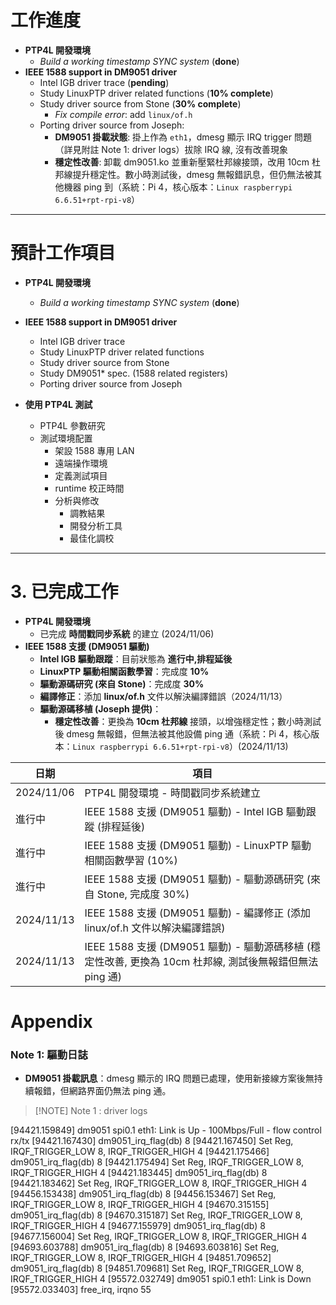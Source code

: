 # 工作進度

- **PTP4L 開發環境**
    - _Build a working timestamp SYNC system_ (**done**)
- **IEEE 1588 support in DM9051 driver**
    - Intel IGB driver trace (**pending**)
    - Study LinuxPTP driver related functions (**10% complete**)
    - Study driver source from Stone (**30% complete**)
        - _Fix compile error_: add `linux/of.h`
    - Porting driver source from Joseph:
        - **DM9051 掛載狀態**: 掛上作為 `eth1`，dmesg 顯示 IRQ trigger 問題（詳見附註 Note 1: driver logs）拔除 IRQ 線, 沒有改善現象
        - **穩定性改善**: 卸載 dm9051.ko 並重新壓緊杜邦線接頭，改用 10cm 杜邦線提升穩定性。數小時測試後，dmesg 無報錯訊息，但仍無法被其他機器 ping 到（系統：Pi 4，核心版本：`Linux raspberrypi 6.6.51+rpt-rpi-v8`）

---

# 預計工作項目

- **PTP4L 開發環境**
    
    - _Build a working timestamp SYNC system_ (**done**)
- **IEEE 1588 support in DM9051 driver**
    
    - Intel IGB driver trace
    - Study LinuxPTP driver related functions
    - Study driver source from Stone
    - Study DM9051* spec. (1588 related registers)
    - Porting driver source from Joseph
- **使用 PTP4L 測試**
    
    - PTP4L 參數研究
    - 測試環境配置
        - 架設 1588 專用 LAN
        - 遠端操作環境
        - 定義測試項目
        - runtime 校正時間
        - 分析與修改
            - 調教結果
            - 開發分析工具
            - 最佳化調校
---

# 3. 已完成工作

- **PTP4L 開發環境**
    - 已完成 **時間戳同步系統** 的建立 (2024/11/06)
- **IEEE 1588 支援 (DM9051 驅動)**
    - **Intel IGB 驅動跟蹤**：目前狀態為 **進行中,排程延後**
    - **LinuxPTP 驅動相關函數學習**：完成度 **10%**
    - **驅動源碼研究 (來自 Stone)**：完成度 **30%**
    - **編譯修正**：添加 **linux/of.h** 文件以解決編譯錯誤（2024/11/13）
    - **驅動源碼移植 (Joseph 提供)**：
        - **穩定性改善**：更換為 **10cm 杜邦線** 接頭，以增強穩定性；數小時測試後 dmesg 無報錯，但無法被其他設備 ping 通（系統：Pi 4，核心版本：`Linux raspberrypi 6.6.51+rpt-rpi-v8`）(2024/11/13)

| 日期         | 項目                                                                        |
| ---------- | ------------------------------------------------------------------------- |
| 2024/11/06 | PTP4L 開發環境 - 時間戳同步系統建立                                                    |
| 進行中        | IEEE 1588 支援 (DM9051 驅動) - Intel IGB 驅動跟蹤 (排程延後)                          |
| 進行中        | IEEE 1588 支援 (DM9051 驅動) - LinuxPTP 驅動相關函數學習 (10%)                        |
| 進行中        | IEEE 1588 支援 (DM9051 驅動) - 驅動源碼研究 (來自 Stone, 完成度 30%)                     |
| 2024/11/13 | IEEE 1588 支援 (DM9051 驅動) - 編譯修正 (添加 linux/of.h 文件以解決編譯錯誤)                 |
| 2024/11/13 | IEEE 1588 支援 (DM9051 驅動) - 驅動源碼移植 (穩定性改善, 更換為 10cm 杜邦線, 測試後無報錯但無法 ping 通) |

# Appendix

### Note 1: 驅動日誌

- **DM9051 掛載訊息**：dmesg 顯示的 IRQ 問題已處理，使用新接線方案後無持續報錯，但網路界面仍無法 ping 通。

> [!NOTE] Note 1 : driver logs
>
[94421.159849] dm9051 spi0.1 eth1: Link is Up - 100Mbps/Full - flow control rx/tx
[94421.167430] dm9051_irq_flag(db) 8
[94421.167450] Set Reg, IRQF_TRIGGER_LOW 8, IRQF_TRIGGER_HIGH 4
[94421.175466] dm9051_irq_flag(db) 8
[94421.175494] Set Reg, IRQF_TRIGGER_LOW 8, IRQF_TRIGGER_HIGH 4
[94421.183445] dm9051_irq_flag(db) 8
[94421.183462] Set Reg, IRQF_TRIGGER_LOW 8, IRQF_TRIGGER_HIGH 4
[94456.153438] dm9051_irq_flag(db) 8
[94456.153467] Set Reg, IRQF_TRIGGER_LOW 8, IRQF_TRIGGER_HIGH 4
[94670.315155] dm9051_irq_flag(db) 8
[94670.315187] Set Reg, IRQF_TRIGGER_LOW 8, IRQF_TRIGGER_HIGH 4
[94677.155979] dm9051_irq_flag(db) 8
[94677.156004] Set Reg, IRQF_TRIGGER_LOW 8, IRQF_TRIGGER_HIGH 4
[94693.603788] dm9051_irq_flag(db) 8
[94693.603816] Set Reg, IRQF_TRIGGER_LOW 8, IRQF_TRIGGER_HIGH 4
[94851.709652] dm9051_irq_flag(db) 8
[94851.709681] Set Reg, IRQF_TRIGGER_LOW 8, IRQF_TRIGGER_HIGH 4
[95572.032749] dm9051 spi0.1 eth1: Link is Down
[95572.033403] free_irq, irqno 55


